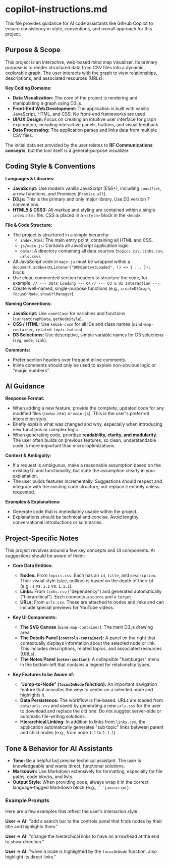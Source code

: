 # copilot-instructions.md

This file provides guidance for AI code assistants like GitHub Copilot to ensure consistency in style, conventions, and overall approach for this project.

## Purpose & Scope

This project is an interactive, web-based mind map visualizer. Its primary purpose is to render structured data from CSV files into a dynamic, explorable graph. The user interacts with the graph to view relationships, descriptions, and associated resources (URLs).

**Key Coding Domains:**
- **Data Visualization:** The core of the project is rendering and manipulating a graph using D3.js.
- **Front-End Web Development:** The application is built with vanilla JavaScript, HTML, and CSS. No front-end frameworks are used.
- **UI/UX Design:** Focus on creating an intuitive user interface for graph exploration, including interactive panels, buttons, and visual feedback.
- **Data Processing:** The application parses and links data from multiple CSV files.

The initial data set provided by the user relates to **RF Communications concepts**, but the tool itself is a general-purpose visualizer.

## Coding Style & Conventions

**Languages & Libraries:**
- **JavaScript:** Use modern vanilla JavaScript (ES6+), including `const`/`let`, arrow functions, and Promises (`Promise.all`).
- **D3.js:** This is the primary and only major library. Use D3 version 7 conventions.
- **HTML5 & CSS3:** All markup and styling are contained within a single `index.html` file. CSS is placed in a `<style>` block in the `<head>`.

**File & Code Structure:**
- The project is structured in a simple hierarchy:
  - `index.html`: The main entry point, containing all HTML and CSS.
  - `js/main.js`: Contains all JavaScript application logic.
  - `data/`: A directory containing all data sources (`topics.csv`, `links.csv`, `urls.csv`).
- All JavaScript code in `main.js` must be wrapped within a `document.addEventListener("DOMContentLoaded", () => { ... });` block.
- Use clear, commented section headers to structure the code, for example: `// --- Data Loading ---` or `// --- D3 & UI Interaction ---`.
- Create well-named, single-purpose functions (e.g., `createD3Graph`, `focusOnNode`, `showUrlManager`).

**Naming Conventions:**
- **JavaScript:** Use `camelCase` for variables and functions (`currentGraphData`, `getNodeStyle`).
- **CSS / HTML:** Use `kebab-case` for all IDs and class names (`mind-map-container`, `related-topic-button`).
- **D3 Selections:** Use descriptive, simple variable names for D3 selections (`svg`, `node`, `link`).

**Comments:**
- Prefer section headers over frequent inline comments.
- Inline comments should only be used to explain non-obvious logic or "magic numbers".

## AI Guidance

**Response Format:**
- When adding a new feature, provide the complete, updated code for any modified files (`index.html` or `main.js`). This is the user's preferred interaction style.
- Briefly explain what was changed and why, especially when introducing new functions or complex logic.
- When generating code, prioritize **readability, clarity, and modularity**. The user often builds on previous features, so clean, understandable code is more important than micro-optimizations.

**Context & Ambiguity:**
- If a request is ambiguous, make a reasonable assumption based on the existing UI and functionality, but state the assumption clearly in your explanation.
- The user builds features incrementally. Suggestions should respect and integrate with the existing code structure, not replace it entirely unless requested.

**Examples & Explanations:**
- Generate code that is immediately usable within the project.
- Explanations should be technical and concise. Avoid lengthy conversational introductions or summaries.

## Project-Specific Notes

This project revolves around a few key concepts and UI components. AI suggestions should be aware of them:

- **Core Data Entities:**
  - **Nodes:** From `topics.csv`. Each has an `id`, `title`, and `description`. Their visual style (size, outline) is based on the depth of their `id` (e.g., `1` vs. `1.1` vs. `1.1.1`).
  - **Links:** From `links.csv` ("dependency") and generated automatically ("hierarchical"). Each connects a `source` and a `target`.
  - **URLs:** From `urls.csv`. These are attached to nodes and links and can include special previews for YouTube videos.

- **Key UI Components:**
  - **The SVG Canvas** (`mind-map-container`): The main D3.js drawing area.
  - **The Details Panel (`controls-container`):** A panel on the right that contextually displays information about the selected node or link. This includes descriptions, related topics, and associated resources (URLs).
  - **The Notes Panel (`notes-section`):** A collapsible "hamburger" menu in the bottom-left that contains a legend for relationship types.

- **Key Features to be Aware of:**
  - **"Jump-to-Node" (`focusOnNode` function):** An important navigation feature that animates the view to center on a selected node and highlights it.
  - **Data Persistence:** The workflow is file-based. URLs are loaded from `data/urls.csv` and saved by generating a new `urls.csv` for the user to download and replace the old one. Do not suggest server-side or automatic file-writing solutions.
  - **Hierarchical Linking:** In addition to links from `links.csv`, the application automatically generates "sub topic" links between parent and child nodes (e.g., from node `1.1` to `1.1.1`).

## Tone & Behavior for AI Assistants

- **Tone:** Be a helpful but precise technical assistant. The user is knowledgeable and wants direct, functional solutions.
- **Markdown:** Use Markdown extensively for formatting, especially for file paths, code blocks, and lists.
- **Output Style:** When providing code, always wrap it in the correct language-tagged Markdown block (e.g., ` ```javascript `).

### Example Prompts

Here are a few examples that reflect the user's interaction style:

**User → AI:** "add a search bar to the controls panel that finds nodes by their title and highlights them."

**User → AI:** "change the hierarchical links to have an arrowhead at the end to show direction."

**User → AI:** "when a node is highlighted by the `focusOnNode` function, also highlight its direct links."